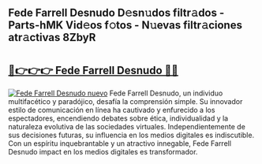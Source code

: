 ## Fede Farrell Desnudo D𝚎sn𝚞dos filtr𝚊dos - Parts-hMK Vid𝚎os f𝚘tos - N𝚞evas filtr𝚊ciones atr𝚊ctivas 8ZbyR

# <h2><a href="http://mb6zv5.tromn.icu/?c=Fede+Farrell+Desnudo">🔗👉👉👉 Fede Farrell Desnudo 🔗🔗</a></h2>

[![Fede Farrell Desnudo nuevo](https://i.imgur.com/pEAQMta.gif)](http://mb6zv5.tromn.icu/?c=Fede+Farrell+Desnudo)
Fede Farrell Desnudo, un individuo multifacético y paradójico, desafía la comprensión simple. Su innovador estilo de comunicación en línea ha cautivado y enfurecido a los espectadores, encendiendo debates sobre ética, individualidad y la naturaleza evolutiva de las sociedades virtuales. Independientemente de sus decisiones futuras, su influencia en los medios digitales es indiscutible. Con un espíritu inquebrantable y un atractivo innegable, Fede Farrell Desnudo impact en los medios digitales es transformador.
